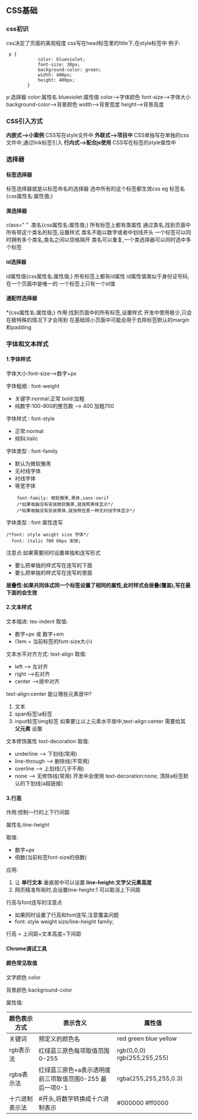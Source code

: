 ## CSS基础

### css初识


css决定了页面的美观程度
css写在head标签里的title下,在style标签中
例子:
```
 p {
            color: blueviolet;
            font-size: 30px;
            background-color: green;
            width: 400px;
            height: 400px;
        } 
```
p:选择器 color:属性名 blueviolet:属性值
color-->字体颜色
font-size-->字体大小
background-color-->背景颜色
width-->背景宽度
height-->背景高度

### CSS引入方式
__内嵌式-->小案例__
CSS写在style文件中
__外联式-->项目中__
CSS单独写在单独的css文件中,通过link标签引入
__行内式-->配合js使用__
CSS写在标签的style属性中
### 选择器

#### 标签选择器
标签选择器就是以标签命名的选择器
选中所有的这个标签都生效css
eg 标签名{css属性名:属性值;}

#### 类选择器
class=" "
.类名{css属性名:属性值;}
所有标签上都有类属性
通过类名,找到页面中所有带这个类名的标签,设置样式
类名不能以数字或者中划线开头
一个标签可以同时拥有多个类名,类名之间以空格隔开
类名可以重复,一个类选择器可以同时选中多个标签

#### id选择器
id属性值{css属性名:属性值;}
所有标签上都有id属性
id属性值类似于身份证号码,在一个页面中是唯一的
一个标签上只有一个id值

#### 通配符选择器
*{css属性名:属性值;}
作用:找到页面中的所有标签,设置样式
开发中使用极少,只会在极特殊的情况下才会用到
在基础班小页面中可能会用于去除标签默认的margin和padding

### 字体和文本样式

#### 1.字体样式

字体大小:font-size-->数字+px

字体粗细 : font-weight
- 关键字:normal:正常 bold:加粗
- 纯数字:100-900的整百数 --> 400 加粗700
  
字体样式 : font-style
- 正常:normal
- 倾斜:italic

字体类型 : font-family
- 默认为微软雅黑
- 无衬线字体
- 衬线字体
- 等宽字体
```
    font-family: 微软雅黑,黑体,sans-serif
    /*如果电脑没有安装微软雅黑,就按照黑体显示*/
    /*如果电脑没有安装黑体,就按照任意一种无衬线字体显示*/
```

字体类型 : font 属性连写
```
/*font: style weight size 字体*/
  font: italic 700 66px 宋体;
```
注意点:如果需要同时设置单独和连写形式
- 要么把单独的样式写在连写的下面
- 要么把单独的样式写在连写的里面

__层叠性:如果共同体忒同一个标签设置了相同的属性,此时样式会层叠(覆盖),写在最下面的会生效__

#### 2.文本样式

文本缩进: tex-indent
取值:
- 数字+px 或 数字+em 
- (1em = 当前标签的font-size大小)

文本水平对齐方式: text-align
取值:
- left --> 左对齐
- right -->右对齐
- center -->居中对齐

text-align:center 能让哪些元素居中?
1. 文本
2. span标签\a标签
3. input标签\img标签
如果要让以上元素水平居中,text-align:center 需要给其 __父元素__ 设置

文本修饰属性 text-decoration
取值:
- underline --> 下划线(常用)
- line-through --> 删除线(不常用)
- overline --> 上划线(几乎不用)
- none --> 无修饰线(常用)
开发中会使用 text-decoration:none; 清除a标签默认的下划线(a超链接)

#### 3.行高
作用:控制一行的上下行间距

属性名:line-height

取值:
- 数字+px
- 倍数(当前标签font-size的倍数)

应用:
1. 让 __单行文本__ 垂直居中可以设置 __line-height:文字父元素高度__
2. 网页精准布局时,会设置line-height:1 可以取消上下间距

行高与font连写的注意点
- 如果同时设置了行高和font连写,注意覆盖问题
- font: style weight size/line-height family;

行高 = 上间距+文本高度+下间距

#### Chrome调试工具

#### 颜色常见取值
文字颜色 color

背景颜色 background-color

属性值:

|  颜色表示方式   | 表示含义 | 属性值 |
|  ----  | ----  | ---- |
| 关键词  |预定义的颜色名 |red green blue yellow
| rgb表示法  | 红绿蓝三原色每项取值范围 0-255 | rgb(0,0,0) rgb(255,255,255)
| rgba表示法  | 红绿蓝三原色+a表示透明度 前三项取值范围0-255 最后一项0-1 | rgba(255,255,255,0.3)
| 十六进制表示法  | #开头,将数字转换成十六进制表示 |  #000000 #ff0000











